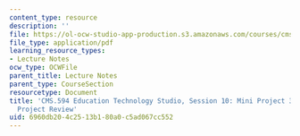 ```yaml
---
content_type: resource
description: ''
file: https://ol-ocw-studio-app-production.s3.amazonaws.com/courses/cms-594-education-technology-studio-spring-2019/6960db204c2513b180a0c5ad067cc552_MITCMS_594S19_ses10.pdf
file_type: application/pdf
learning_resource_types:
- Lecture Notes
ocw_type: OCWFile
parent_title: Lecture Notes
parent_type: CourseSection
resourcetype: Document
title: 'CMS.594 Education Technology Studio, Session 10: Mini Project 3 Demo & Final
  Project Review'
uid: 6960db20-4c25-13b1-80a0-c5ad067cc552
---
```

